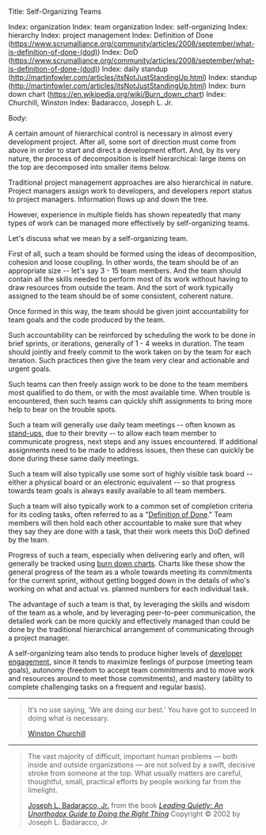 Title:  Self-Organizing Teams

Index: organization
Index: team organization
Index: self-organizing
Index: hierarchy
Index: project management
Index: Definition of Done (https://www.scrumalliance.org/community/articles/2008/september/what-is-definition-of-done-(dod))
Index: DoD (https://www.scrumalliance.org/community/articles/2008/september/what-is-definition-of-done-(dod))
Index: daily standup (http://martinfowler.com/articles/itsNotJustStandingUp.html)
Index: standup (http://martinfowler.com/articles/itsNotJustStandingUp.html)
Index: burn down chart (https://en.wikipedia.org/wiki/Burn_down_chart)
Index: Churchill, Winston
Index: Badaracco, Joseph L. Jr.


Body:

A certain amount of hierarchical control is necessary in almost every development project. After all, some sort of direction must come from above in order to start and direct a development effort. And, by its very nature, the process of decomposition is itself hierarchical: large items on the top are decomposed into smaller items below.

Traditional project management approaches are also hierarchical in nature. Project managers assign work to developers, and developers report status to project managers. Information flows up and down the tree.

However, experience in multiple fields has shown repeatedly that many types of work can be managed more effectively by self-organizing teams.

Let's discuss what we mean by a self-organizing team.

First of all, such a team should be formed using the ideas of decomposition, cohesion and loose coupling. In other words, the team should be of an appropriate size -- let's say 3 - 15 team members. And the team should contain all the skills needed to perform most of its work without having to draw resources from outside the team. And the sort of work typically assigned to the team should be of some consistent, coherent nature.

Once formed in this way, the team should be given joint accountability for team goals and the code produced by the team.

Such accountability can be reinforced by scheduling the work to be done in brief sprints, or iterations, generally of 1 - 4 weeks in duration. The team should jointly and freely commit to the work taken on by the team for each iteration. Such practices then give the team very clear and actionable and urgent goals.

Such teams can then freely assign work to be done to the team members most qualified to do them, or with the most available time. When trouble is encountered, then such teams can quickly shift assignments to bring more help to bear on the trouble spots.

Such a team will generally use daily team meetings -- often known as <a href="http://martinfowler.com/articles/itsNotJustStandingUp.html" class="reflink" target="ref">stand-ups</a>, due to their brevity -- to allow each team member to communicate progress, next steps and any issues encountered. If additional assignments need to be made to address issues, then these can quickly be done during these same daily meetings.

Such a team will also typically use some sort of highly visible task board -- either a physical board or an electronic equivalent -- so that progress towards team goals is always easily available to all team members.

Such a team will also typically work to a common set of completion criteria for its coding tasks, often referred to as a "<a href="https://www.scrumalliance.org/community/articles/2008/september/what-is-definition-of-done-(dod)" class="reflink" target="ref">Definition of Done</a>." Team members will then hold each other accountable to make sure that whey they say they are done with a task, that their work meets this DoD defined by the team.

Progress of such a team, especially when delivering early and often, will generally be tracked using <a href="https://en.wikipedia.org/wiki/Burn_down_chart" class="reflink" target="ref">burn down charts</a>. Charts like these show the general progress of the team as a whole towards meeting its commitments for the current sprint, without getting bogged down in the details of who's working on what and actual vs. planned numbers for each individual task.

The advantage of such a team is that, by leveraging the skills and wisdom of the team as a whole, and by leveraging peer-to-peer communication, the detailed work can be more quickly and effectively managed than could be done by the traditional hierarchical arrangement of communicating through a project manager.

A self-organizing team also tends to produce higher levels of [developer engagement][engagement], since it tends to maximize feelings of purpose (meeting team goals), autonomy (freedom to accept team commitments and to move work and resources around to meet those commitments), and mastery (ability to complete challenging tasks on a frequent and regular basis).

----

<blockquote>
<p>
It&#8217;s no use saying, &#8216;We are doing our best.&#8217; You have got to succeed in doing what is necessary. </p>

<p class="bq-footer">
<a href="http://en.wikipedia.org/wiki/Winston_Churchill">Winston Churchill</a>
</p>
</blockquote>

----

<blockquote>
<p>
The vast majority of difficult, important human problems &#8212; both inside and outside organizations &#8212; are not solved by a swift, decisive stroke from someone at the top. What usually matters are careful, thoughtful, small, practical efforts by people working far from the limelight.</p>

<p class="bq-footer">
<a href="http://en.wikipedia.org/wiki/Joseph_L._Badaracco%2C_Jr.">Joseph L. Badaracco, Jr.</a> from the book <cite><a href="bibliography.html#badaracco-2002">Leading Quietly: An Unorthodox Guide to Doing the Right Thing</a></cite> Copyright &copy; 2002 by Joseph L. Badaracco, Jr
</p>
</blockquote>


[engagement]: increase-developer-engagement.html
